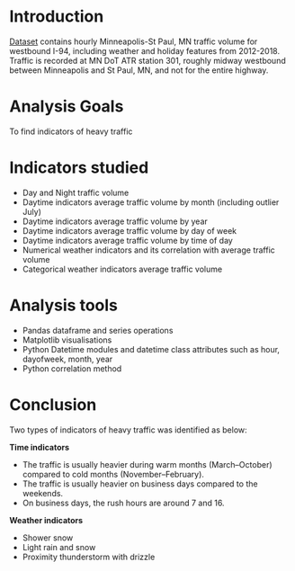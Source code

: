 # Introduction
[Dataset](https://archive.ics.uci.edu/dataset/492/metro+interstate+traffic+volume) contains hourly Minneapolis-St Paul, MN traffic volume for westbound I-94, including weather and holiday features from 2012-2018.
Traffic is recorded at MN DoT ATR station 301, roughly midway westbound between Minneapolis and St Paul, MN, and not for the entire highway.

# Analysis Goals
To find indicators of heavy traffic

# Indicators studied 
- Day and Night traffic volume
- Daytime indicators average traffic volume by month (including outlier July)
- Daytime indicators average traffic volume by year
- Daytime indicators average traffic volume by day of week
- Daytime indicators average traffic volume by time of day
- Numerical weather indicators and its correlation with average traffic volume
- Categorical weather indicators average traffic volume

# Analysis tools
- Pandas dataframe and series operations
- Matplotlib visualisations
- Python Datetime modules and datetime class attributes such as hour, dayofweek, month, year
- Python correlation method 

# Conclusion
Two types of indicators of heavy traffic was identified as below:

**Time indicators**
- The traffic is usually heavier during warm months (March–October) compared to cold months (November–February).
- The traffic is usually heavier on business days compared to the weekends.
- On business days, the rush hours are around 7 and 16.

**Weather indicators**
- Shower snow
- Light rain and snow
- Proximity thunderstorm with drizzle

